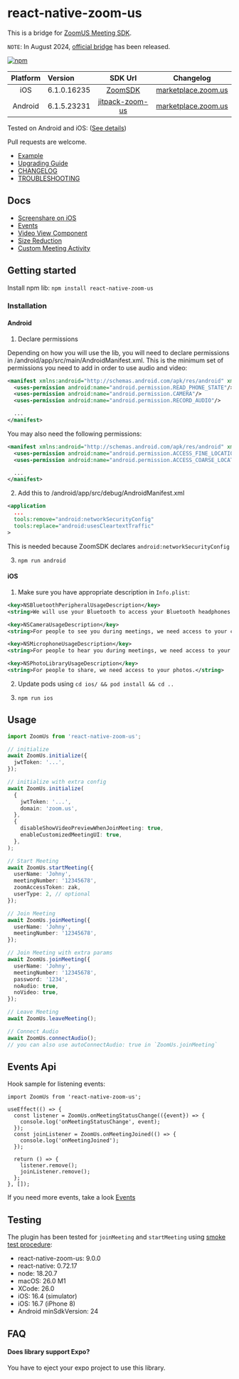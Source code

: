 # react-native-zoom-us

This is a bridge for [ZoomUS Meeting SDK](https://developers.zoom.us/docs/meeting-sdk/).

`NOTE`: In August 2024, [official bridge](https://developers.zoom.us/docs/meeting-sdk/react-native/) has been released.

[![npm](https://img.shields.io/npm/v/react-native-zoom-us)](https://www.npmjs.com/package/react-native-zoom-us)

| Platform | Version       |                                 SDK Url                                 |                                          Changelog                                          |
| :------: | :------------ | :---------------------------------------------------------------------: | :-----------------------------------------------------------------------------------------: |
|   iOS    | 6.1.0.16235 |      [ZoomSDK](https://github.com/zoom-us-community/zoom-sdk-pods)      |  [marketplace.zoom.us](https://marketplace.zoom.us/docs/changelog#labels/client-sdk-i-os)   |
| Android  | 6.1.5.23231 | [jitpack-zoom-us](https://github.com/zoom-us-community/jitpack-zoom-us) | [marketplace.zoom.us](https://marketplace.zoom.us/docs/changelog#labels/client-sdk-android) |

Tested on Android and iOS: ([See details](https://github.com/mieszko4/react-native-zoom-us#testing))

Pull requests are welcome.

- [Example](https://github.com/mieszko4/react-native-zoom-us-test)
- [Upgrading Guide](./docs/UPGRADING.md)
- [CHANGELOG](./CHANGELOG.md)
- [TROUBLESHOOTING](./docs/TROUBLESHOOTING.md)

## Docs

- [Screenshare on iOS](docs/IOS-SCREENSHARE.md)
- [Events](docs/EVENTS.md)
- [Video View Component](docs/VIDEO-VIEW.md)
- [Size Reduction](docs/SIZE-REDUCTION-TIPS.md)
- [Custom Meeting Activity](docs/CUSTOM-MEETING-ACTIVITY.md)

## Getting started

Install npm lib: `npm install react-native-zoom-us`

### Installation

#### Android

1. Declare permissions

Depending on how you will use the lib, you will need to declare permissions in /android/app/src/main/AndroidManifest.xml.
This is the minimum set of permissions you need to add in order to use audio and video:

```xml
<manifest xmlns:android="http://schemas.android.com/apk/res/android" xmlns:tools="http://schemas.android.com/tools">
  <uses-permission android:name="android.permission.READ_PHONE_STATE"/>
  <uses-permission android:name="android.permission.CAMERA"/>
  <uses-permission android:name="android.permission.RECORD_AUDIO"/>

  ...
</manifest>
```

You may also need the following permissions:

```xml
<manifest xmlns:android="http://schemas.android.com/apk/res/android" xmlns:tools="http://schemas.android.com/tools">
  <uses-permission android:name="android.permission.ACCESS_FINE_LOCATION"/>
  <uses-permission android:name="android.permission.ACCESS_COARSE_LOCATION"/>

  ...
</manifest>
```

2. Add this to /android/app/src/debug/AndroidManifest.xml

```xml
<application
  ...
  tools:remove="android:networkSecurityConfig"
  tools:replace="android:usesCleartextTraffic"
>
```

This is needed because ZoomSDK declares `android:networkSecurityConfig`

3. `npm run android`

#### iOS

1. Make sure you have appropriate description in `Info.plist`:

```xml
<key>NSBluetoothPeripheralUsageDescription</key>
<string>We will use your Bluetooth to access your Bluetooth headphones.</string>

<key>NSCameraUsageDescription</key>
<string>For people to see you during meetings, we need access to your camera.</string>

<key>NSMicrophoneUsageDescription</key>
<string>For people to hear you during meetings, we need access to your microphone.</string>

<key>NSPhotoLibraryUsageDescription</key>
<string>For people to share, we need access to your photos.</string>
```

2. Update pods using `cd ios/ && pod install && cd ..`

3. `npm run ios`

## Usage

```typescript
import ZoomUs from 'react-native-zoom-us';

// initialize
await ZoomUs.initialize({
  jwtToken: '...',
});

// initialize with extra config
await ZoomUs.initialize(
  {
    jwtToken: '...',
    domain: 'zoom.us',
  },
  {
    disableShowVideoPreviewWhenJoinMeeting: true,
    enableCustomizedMeetingUI: true,
  },
);

// Start Meeting
await ZoomUs.startMeeting({
  userName: 'Johny',
  meetingNumber: '12345678',
  zoomAccessToken: zak,
  userType: 2, // optional
});

// Join Meeting
await ZoomUs.joinMeeting({
  userName: 'Johny',
  meetingNumber: '12345678',
});

// Join Meeting with extra params
await ZoomUs.joinMeeting({
  userName: 'Johny',
  meetingNumber: '12345678',
  password: '1234',
  noAudio: true,
  noVideo: true,
});

// Leave Meeting
await ZoomUs.leaveMeeting();

// Connect Audio
await ZoomUs.connectAudio();
// you can also use autoConnectAudio: true in `ZoomUs.joinMeeting`
```

## Events Api

Hook sample for listening events:

```tsx
import ZoomUs from 'react-native-zoom-us';

useEffect(() => {
  const listener = ZoomUs.onMeetingStatusChange(({event}) => {
    console.log('onMeetingStatusChange', event);
  });
  const joinListener = ZoomUs.onMeetingJoined(() => {
    console.log('onMeetingJoined');
  });

  return () => {
    listener.remove();
    joinListener.remove();
  };
}, []);
```

If you need more events, take a look [Events](./docs/EVENTS.md)

## Testing

The plugin has been tested for `joinMeeting` and `startMeeting` using [smoke test procedure](https://github.com/mieszko4/react-native-zoom-us-test#smoke-test-procedure):

- react-native-zoom-us: 9.0.0
- react-native: 0.72.17
- node: 18.20.7
- macOS: 26.0 M1
- XCode: 26.0
- iOS: 16.4 (simulator)
- iOS: 16.7 (iPhone 8)
- Android minSdkVersion: 24

## FAQ

#### Does library support Expo?

You have to eject your expo project to use this library.
